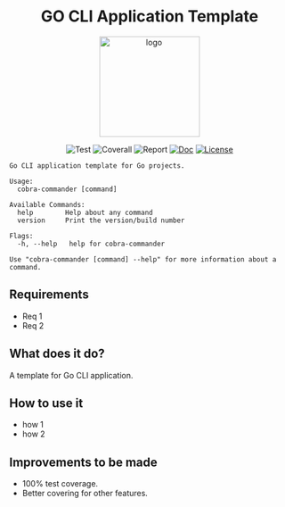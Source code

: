 <h1 align="center">
GO CLI Application Template
</h1>

<p align="center">
  <a href="https://omegion.dev" target="_blank">
    <img width="180" src="https://cdn.logo.com/hotlink-ok/logo-social-sq.png" alt="logo">
  </a>
</p>

<p align="center">
    <img src="https://img.shields.io/github/workflow/status/omegion/cobra-commander-template/Test" alt="Test"></a>
    <img src="https://coveralls.io/repos/github/omegion/cobra-commander-template/badge.svg?branch=master" alt="Coverall"></a>
    <img src="https://goreportcard.com/badge/github.com/omegion/cobra-commander-template" alt="Report"></a>
    <a href="http://pkg.go.dev/github.com/omegion/cobra-commander-template"><img src="https://img.shields.io/badge/pkg.go.dev-doc-blue" alt="Doc"></a>
    <a href="https://github.com/omegion/cobra-commander-template/blob/master/LICENSE"><img src="https://img.shields.io/github/license/omegion/cobra-commander-template" alt="License"></a>
</p>

```shell
Go CLI application template for Go projects.

Usage:
  cobra-commander [command]

Available Commands:
  help        Help about any command
  version     Print the version/build number

Flags:
  -h, --help   help for cobra-commander

Use "cobra-commander [command] --help" for more information about a command.
```

## Requirements

* Req 1
* Req 2

## What does it do?

A template for Go CLI application.

## How to use it

* how 1
* how 2

## Improvements to be made

* 100% test coverage.
* Better covering for other features.

